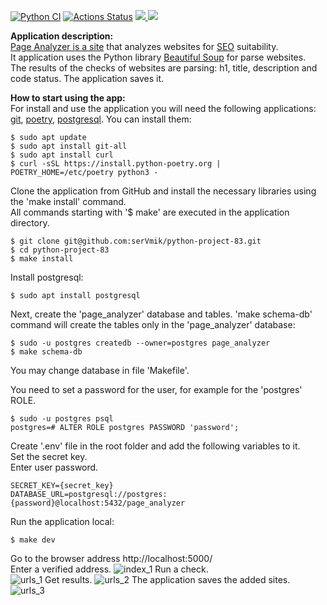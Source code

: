 [![Python CI](https://github.com/serVmik/python-project-83/actions/workflows/pyci.yml/badge.svg)](https://github.com/serVmik/python-project-83/actions/workflows/pyci.yml)
[![Actions Status](https://github.com/serVmik/python-project-83/workflows/hexlet-check/badge.svg)](https://github.com/serVmik/python-project-83/actions)
<a href="https://codeclimate.com/github/serVmik/python-project-83/maintainability"><img src="https://api.codeclimate.com/v1/badges/e4d435f6369fc2ca0214/maintainability" />
</a> <a href="https://codeclimate.com/github/serVmik/python-project-83/test_coverage"><img src="https://api.codeclimate.com/v1/badges/e4d435f6369fc2ca0214/test_coverage" /></a>

**Application description:**  
[Page Analyzer is a site](https://python-project-83-production-f22f.up.railway.app)
that analyzes websites for 
[SEO](https://ru.wikipedia.org/wiki/%D0%9F%D0%BE%D0%B8%D1%81%D0%BA%D0%BE%D0%B2%D0%B0%D1%8F_%D0%BE%D0%BF%D1%82%D0%B8%D0%BC%D0%B8%D0%B7%D0%B0%D1%86%D0%B8%D1%8F)
suitability.  
It application uses the Python library 
[Beautiful Soup](https://www.crummy.com/software/BeautifulSoup/bs4/doc/)
for parse websites.  
The results of the checks of websites are parsing: 
h1, title, description and code status. 
The application saves it.  

**How to start using the app:**  
For install and use the application you will need the following applications: 
[git](https://git-scm.com/book/ru/v2/%D0%92%D0%B2%D0%B5%D0%B4%D0%B5%D0%BD%D0%B8%D0%B5-%D0%A3%D1%81%D1%82%D0%B0%D0%BD%D0%BE%D0%B2%D0%BA%D0%B0-Git),
[poetry](https://python-poetry.org/docs/), 
[postgresql](https://www.postgresql.org/). 
You can install them:  
```
$ sudo apt update
$ sudo apt install git-all  
$ sudo apt install curl
$ curl -sSL https://install.python-poetry.org | POETRY_HOME=/etc/poetry python3 -
```
Clone the application from GitHub and install the necessary
libraries using the 'make install' command.  
All commands starting with '$ make' are executed in the application directory.  
```
$ git clone git@github.com:serVmik/python-project-83.git  
$ cd python-project-83  
$ make install  
```
Install postgresql:  
```
$ sudo apt install postgresql
```

Next, create the 'page_analyzer' database and tables. 
'make schema-db' command will create the tables only in the 'page_analyzer' database:
```
$ sudo -u postgres createdb --owner=postgres page_analyzer  
$ make schema-db
```
You may change database in file 'Makefile'.  

You need to set a password for the user, for example for the 'postgres' ROLE.  
```
$ sudo -u postgres psql  
postgres=# ALTER ROLE postgres PASSWORD 'password';
```
Create '.env' file in the root folder and add the following variables to it.  
Set the secret key.  
Enter user password.
```  
SECRET_KEY={secret_key}  
DATABASE_URL=postgresql://postgres:{password}@localhost:5432/page_analyzer  
```  
Run the application local:  
```
$ make dev  
```
Go to the browser address http://localhost:5000/  
Enter a verified address.
![index_1](https://github.com/serVmik/python-project-83/assets/56305558/1410a83a-fd85-4e4a-beb8-e2f8ee7ab3b3)
Run a check.  
![urls_1](https://github.com/serVmik/python-project-83/assets/56305558/e9f7a290-380f-43a7-85ec-ae6b8882b6be)
Get results.
![urls_2](https://github.com/serVmik/python-project-83/assets/56305558/39503faf-41fe-4936-91a6-68aafb190ea0)
The application saves the added sites.
![urls_3](https://github.com/serVmik/python-project-83/assets/56305558/52a36c71-5c0f-4ead-bb4d-e39735f5671d)

